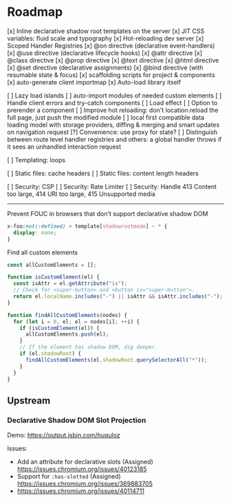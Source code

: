 # Roadmap

[x] Inline declarative shadow root templates on the server
[x] JIT CSS variables: fluid scale and typography
[x] Hot-reloading dev server
[x] Scoped Handler Registries
[x] @on directive (declarative event-handlers)
[x] @use directive (declarative lifecycle hooks)
[x] @attr directive
[x] @class directive
[x] @prop directive
[x] @text directive
[x] @html directive
[x] @set directive (declarative assignments)
[x] @bind directive (with resumable state & focus)
[x] scaffolding scripts for project & components
[x] auto-generate client importmap
[x] Auto-load library itself

[ ] Lazy load islands
[ ] auto-import modules of needed custom elements
[ ] Handle client errors and try-catch components
[ ] Load effect
[ ] Option to prerender a component
[ ] Improve hot reloading: don't location.reload the full page, just push the modified module
[ ] local first compatible data loading model with storage providers, diffing & merging and smart updates on navigation request
[?] Convenience: use proxy for state?
[ ] Distinguish between route level handler registries and others: a global handler throws if it sees an unhandled interaction request

[ ] Templating: loops

[ ] Static files: cache headers
[ ] Static files: content length headers

[ ] Security: CSP
[ ] Security: Rate Limiter
[ ] Security: Handle 413 Content too large, 414 URI too large, 415 Unsupported media

---

Prevent FOUC in browsers that don't support declarative shadow DOM

```css
x-foo:not(:defined) > template[shadowrootmode] ~ * {
  display: none;
}
```

Find all custom elements

```js
const allCustomElements = [];

function isCustomElement(el) {
  const isAttr = el.getAttribute("is");
  // Check for <super-button> and <button is="super-button">.
  return el.localName.includes("-") || isAttr && isAttr.includes("-");
}

function findAllCustomElements(nodes) {
  for (let i = 0, el; el = nodes[i]; ++i) {
    if (isCustomElement(el)) {
      allCustomElements.push(el);
    }
    // If the element has shadow DOM, dig deeper.
    if (el.shadowRoot) {
      findAllCustomElements(el.shadowRoot.querySelectorAll("*"));
    }
  }
}
```

## Upstream

### Declarative Shadow DOM Slot Projection

Demo: https://output.jsbin.com/huquloz

Issues:

- Add an attribute for declarative slots (Assigned)
  https://issues.chromium.org/issues/40123185
- Support for `:has-slotted` (Assigned)
  https://issues.chromium.org/issues/369883705
- https://issues.chromium.org/issues/40114711
